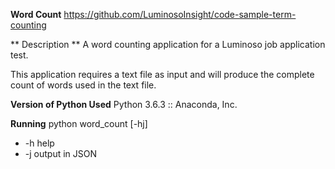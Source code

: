 **Word Count**
https://github.com/LuminosoInsight/code-sample-term-counting

** Description **
A word counting application for a Luminoso job application test.

This application requires a text file as input and will produce
the complete count of words used in the text file.

**Version of Python Used**
Python 3.6.3 :: Anaconda, Inc.

**Running**
python word_count [-hj] <inputfile>
- -h help
- -j output in JSON


